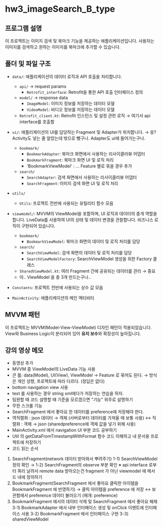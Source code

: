 # hw3_imageSearch_B_type

## 프로그램 설명
이 프로젝트는 이미지 검색 및 북마크 기능을 제공하는 애플리케이션입니다. 사용자는 이미지를 검색하고 원하는 이미지를 북마크에 추가할 수 있습니다.

## 폴더 및 파일 구조
- `data/`: 애플리케이션의 데이터 로직과 API 호출을 처리합니다.
    - `api/` → request params
        - `Retrofit_interface`: Retrofit을 통한 API 호출 인터페이스 정의
    - `model/` → response data
        - `ImageModel`: 이미지 정보를 저장하는 데이터 모델
        - `VideoModel`: 비디오 정보를 저장하는 데이터 모델
    - `Retrofit_client.kt`: Retrofit 인스턴스 및 설정 관련 로직 → 여기서 api interface를 호출함

- `ui/`: 애플리케이션의 UI를 담당하는 Fragment 및 Adapter가 위치합니다. → 응? Activity도 넣는 줄 알았는데 밖으로 뺐구나. Adapter도 ui에 들어가는구나.
    - `bookmark/`
        - `BookmarkAdapter`: 북마크 화면에서 사용하는 리사이클러뷰 어댑터
        - `BookmarkFragment`: 북마크 화면 UI 및 로직 처리
        - 'BookmarkViewModel' : ... Feature 별로 묶을 경우 추가 
    - `search/`
        - `SearchAdapter`: 검색 화면에서 사용하는 리사이클러뷰 어댑터
        - `SearchFragment`: 이미지 검색 화면 UI 및 로직 처리

- `utils/`
    - `Utils`: 프로젝트 전반에 사용되는 유틸리티 함수 모음

- `viewmodel/`: MVVM의 ViewModel을 포함하며, UI 로직과 데이터의 중개 역할을 합니다. LiveData를 사용하여 UI의 상태 및 데이터 변경을 관찰합니다. 비즈니스 로직이 구현되어 있습니다.
    - `bookmark/`
        - `BookmarkViewModel`: 북마크 화면의 데이터 및 로직 처리를 담당
    - `search/`
        - `SearchViewModel`: 검색 화면의 데이터 및 로직 처리를 담당
        - `SearchViewModelFactory`: SearchViewModel 생성을 위한 Factory 클래스
    - `SharedViewModel.kt`: 여러 Fragment 간에 공유되는 데이터를 관리 → 중요
    - 아.. ViewModel 을 총 3개 만드는구나..

- `Constants`: 프로젝트 전반에 사용되는 상수 값 모음
- `MainActivity`: 애플리케이션의 메인 엑티비티

## MVVM 패턴
이 프로젝트는 MVVM(Model-View-ViewModel) 디자인 패턴이 적용되었습니다. View와 Business Logic이 분리되어 있어 **유지 보수**와 확장성이 높아집니다.

## 강의 영상 메모
- 동영상 추가
- MVVM 중 ViewModel의 LiveData 기능 사용
- 큰 틀: data(Model), UI(View), ViewModel → Feature 로 묶어도 된다. → 방식은 개인 성향, 프로젝트에 따라 다르다. (정답은 없다)
- bottom navigation view 사용
- text 를 사용하는 경우 string xml에다가 저장하는 연습을 하자.
- 팀원할 때 코드 설명할 때 기준을 모르겠으면 "기능" 위주로 설명하기
- 무한 스크롤 기능
- SearchFragment 에서 좋아요 한 데이터를 preference에 저장해야 한다.
- 역직렬화 : json 데이터 → 객체 (서버로부터 데이터를 가져올 때 보통 사용) ↔ 직렬화 : 객체 → json (sharedpreference에 객체 값을 넣기 위해 사용)
- MainActivity.xml 에서 navigation UI 부분 코드 공부하기
- Util 의 getDataFromTimestampWithFormat 함수 코드 이해하고 내 문서용 프로젝트에 저장하기
- 코드 읽는 순서 
1) SearchFragment(network 데이터 받아와서 뿌려주기) 1-1) SearchViewModel 정의 확인 → 1-2) SearchFragment의 observe 부분 확인 ※ api interface 로부터 쿼리 날려서 remote data 받아오는건 fragment 가 아닌 viewmodel 에 메서드 내에 정의하기
2) BookmarkFragment(SearchFragment 에서 좋아요 클릭한 아이템을 BookmarkFragment 에 반영하기) → 클릭 아이템을 preference 에 저장 ↔ 보관함에서 preference 데이터 불러오기 (매개: preference)
3) BookmarkFragment 에서의 데이터 삭제 및 SearchFragment 에서 좋아요 해제 
   3-1) BookmarkAdapter 에서 내부 인터페이스 생성 및 onClick 이벤트에 인터페이스 사용
   3-2) BookmarkFragment 에서 인터페이스 구현
   3-3) sharedViewModel 

